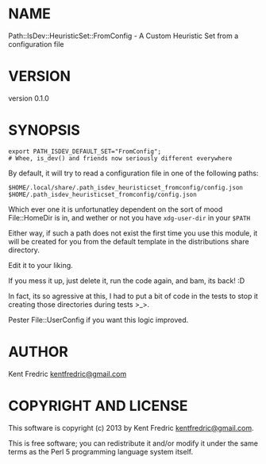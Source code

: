 # NAME

Path::IsDev::HeuristicSet::FromConfig - A Custom Heuristic Set from a configuration file

# VERSION

version 0.1.0

# SYNOPSIS

    export PATH_ISDEV_DEFAULT_SET="FromConfig";
    # Whee, is_dev() and friends now seriously different everywhere

By default, it will try to read a configuration file in one of the following paths:

    $HOME/.local/share/.path_isdev_heuristicset_fromconfig/config.json
    $HOME/.path_isdev_heuristicset_fromconfig/config.json

Which ever one it is unfortunatley dependent on the sort of mood File::HomeDir is in, and wether or not
you have `xdg-user-dir` in your `$PATH`

Either way, if such a path does not exist the first time you use this module, it will be created
for you from the default template in the distributions share directory.

Edit it to your liking.

If you mess it up, just delete it, run the code  again, and bam, its back! :D

In fact, its so agressive at this, I had to put a bit of code in the tests to stop it
creating those directories during tests >\_>.

Pester File::UserConfig if you want this logic improved.

# AUTHOR

Kent Fredric <kentfredric@gmail.com>

# COPYRIGHT AND LICENSE

This software is copyright (c) 2013 by Kent Fredric <kentfredric@gmail.com>.

This is free software; you can redistribute it and/or modify it under
the same terms as the Perl 5 programming language system itself.
